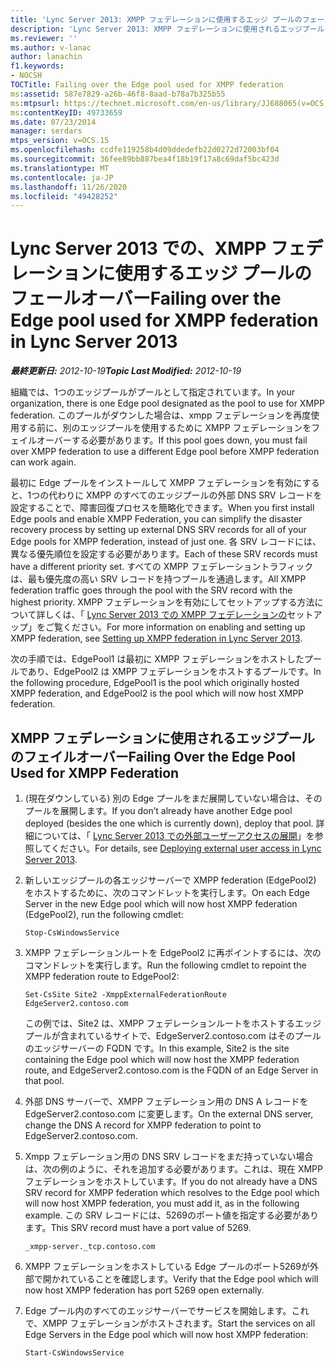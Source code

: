 ```yaml
---
title: 'Lync Server 2013: XMPP フェデレーションに使用するエッジ プールのフェールオーバー'
description: 'Lync Server 2013: XMPP フェデレーションに使用されるエッジプールをフェールオーバーします。'
ms.reviewer: ''
ms.author: v-lanac
author: lanachin
f1.keywords:
- NOCSH
TOCTitle: Failing over the Edge pool used for XMPP federation
ms:assetid: 587e7829-a26b-46f8-8aad-b78a7b325b55
ms:mtpsurl: https://technet.microsoft.com/en-us/library/JJ688065(v=OCS.15)
ms:contentKeyID: 49733659
ms.date: 07/23/2014
manager: serdars
mtps_version: v=OCS.15
ms.openlocfilehash: ccdfe119258b4d09ddedefb22d0272d72003bf04
ms.sourcegitcommit: 36fee89bb887bea4f18b19f17a8c69daf5bc423d
ms.translationtype: MT
ms.contentlocale: ja-JP
ms.lasthandoff: 11/26/2020
ms.locfileid: "49428252"
---
```

# <a name="failing-over-the-edge-pool-used-for-xmpp-federation-in-lync-server-2013"></a><span data-ttu-id="9f005-103">Lync Server 2013 での、XMPP フェデレーションに使用するエッジ プールのフェールオーバー</span><span class="sxs-lookup"><span data-stu-id="9f005-103">Failing over the Edge pool used for XMPP federation in Lync Server 2013</span></span>

<div data-xmlns="http://www.w3.org/1999/xhtml">

<div class="topic" data-xmlns="http://www.w3.org/1999/xhtml" data-msxsl="urn:schemas-microsoft-com:xslt" data-cs="https://msdn.microsoft.com/">

<div data-asp="https://msdn2.microsoft.com/asp">



</div>

<div id="mainSection">

<div id="mainBody"><span data-ttu-id="9f005-104">

<span> </span></span><span class="sxs-lookup"><span data-stu-id="9f005-104">

<span> </span></span></span>

<span data-ttu-id="9f005-105">_**最終更新日:** 2012-10-19_</span><span class="sxs-lookup"><span data-stu-id="9f005-105">_**Topic Last Modified:** 2012-10-19_</span></span>

<span data-ttu-id="9f005-106">組織では、1つのエッジプールがプールとして指定されています。</span><span class="sxs-lookup"><span data-stu-id="9f005-106">In your organization, there is one Edge pool designated as the pool to use for XMPP federation.</span></span> <span data-ttu-id="9f005-107">このプールがダウンした場合は、xmpp フェデレーションを再度使用する前に、別のエッジプールを使用するために XMPP フェデレーションをフェイルオーバーする必要があります。</span><span class="sxs-lookup"><span data-stu-id="9f005-107">If this pool goes down, you must fail over XMPP federation to use a different Edge pool before XMPP federation can work again.</span></span>

<span data-ttu-id="9f005-108">最初に Edge プールをインストールして XMPP フェデレーションを有効にすると、1つの代わりに XMPP のすべてのエッジプールの外部 DNS SRV レコードを設定することで、障害回復プロセスを簡略化できます。</span><span class="sxs-lookup"><span data-stu-id="9f005-108">When you first install Edge pools and enable XMPP Federation, you can simplify the disaster recovery process by setting up external DNS SRV records for all of your Edge pools for XMPP federation, instead of just one.</span></span> <span data-ttu-id="9f005-109">各 SRV レコードには、異なる優先順位を設定する必要があります。</span><span class="sxs-lookup"><span data-stu-id="9f005-109">Each of these SRV records must have a different priority set.</span></span> <span data-ttu-id="9f005-110">すべての XMPP フェデレーショントラフィックは、最も優先度の高い SRV レコードを持つプールを通過します。</span><span class="sxs-lookup"><span data-stu-id="9f005-110">All XMPP federation traffic goes through the pool with the SRV record with the highest priority.</span></span> <span data-ttu-id="9f005-111">XMPP フェデレーションを有効にしてセットアップする方法について詳しくは、「 [Lync Server 2013 での XMPP フェデレーションの](lync-server-2013-setting-up-xmpp-federation.md)セットアップ」をご覧ください。</span><span class="sxs-lookup"><span data-stu-id="9f005-111">For more information on enabling and setting up XMPP federation, see [Setting up XMPP federation in Lync Server 2013](lync-server-2013-setting-up-xmpp-federation.md).</span></span>

<span data-ttu-id="9f005-112">次の手順では、EdgePool1 は最初に XMPP フェデレーションをホストしたプールであり、EdgePool2 は XMPP フェデレーションをホストするプールです。</span><span class="sxs-lookup"><span data-stu-id="9f005-112">In the following procedure, EdgePool1 is the pool which originally hosted XMPP federation, and EdgePool2 is the pool which will now host XMPP federation.</span></span>

<div>

## <a name="failing-over-the-edge-pool-used-for-xmpp-federation"></a><span data-ttu-id="9f005-113">XMPP フェデレーションに使用されるエッジプールのフェイルオーバー</span><span class="sxs-lookup"><span data-stu-id="9f005-113">Failing Over the Edge Pool Used for XMPP Federation</span></span>

1.  <span data-ttu-id="9f005-114">(現在ダウンしている) 別の Edge プールをまだ展開していない場合は、そのプールを展開します。</span><span class="sxs-lookup"><span data-stu-id="9f005-114">If you don’t already have another Edge pool deployed (besides the one which is currently down), deploy that pool.</span></span> <span data-ttu-id="9f005-115">詳細については、「 [Lync Server 2013 での外部ユーザーアクセスの展開](lync-server-2013-deploying-external-user-access.md)」を参照してください。</span><span class="sxs-lookup"><span data-stu-id="9f005-115">For details, see [Deploying external user access in Lync Server 2013](lync-server-2013-deploying-external-user-access.md).</span></span>

2.  <span data-ttu-id="9f005-116">新しいエッジプールの各エッジサーバーで XMPP federation (EdgePool2) をホストするために、次のコマンドレットを実行します。</span><span class="sxs-lookup"><span data-stu-id="9f005-116">On each Edge Server in the new Edge pool which will now host XMPP federation (EdgePool2), run the following cmdlet:</span></span>
    
        Stop-CsWindowsService

3.  <span data-ttu-id="9f005-117">XMPP フェデレーションルートを EdgePool2 に再ポイントするには、次のコマンドレットを実行します。</span><span class="sxs-lookup"><span data-stu-id="9f005-117">Run the following cmdlet to repoint the XMPP federation route to EdgePool2:</span></span>
    
        Set-CsSite Site2 -XmppExternalFederationRoute EdgeServer2.contoso.com
    
    <span data-ttu-id="9f005-118">この例では、Site2 は、XMPP フェデレーションルートをホストするエッジプールが含まれているサイトで、EdgeServer2.contoso.com はそのプールのエッジサーバーの FQDN です。</span><span class="sxs-lookup"><span data-stu-id="9f005-118">In this example, Site2 is the site containing the Edge pool which will now host the XMPP federation route, and EdgeServer2.contoso.com is the FQDN of an Edge Server in that pool.</span></span>

4.  <span data-ttu-id="9f005-119">外部 DNS サーバーで、XMPP フェデレーション用の DNS A レコードを EdgeServer2.contoso.com に変更します。</span><span class="sxs-lookup"><span data-stu-id="9f005-119">On the external DNS server, change the DNS A record for XMPP federation to point to EdgeServer2.contoso.com.</span></span>

5.  <span data-ttu-id="9f005-120">Xmpp フェデレーション用の DNS SRV レコードをまだ持っていない場合は、次の例のように、それを追加する必要があります。これは、現在 XMPP フェデレーションをホストしています。</span><span class="sxs-lookup"><span data-stu-id="9f005-120">If you do not already have a DNS SRV record for XMPP federation which resolves to the Edge pool which will now host XMPP federation, you must add it, as in the following example.</span></span> <span data-ttu-id="9f005-121">この SRV レコードには、5269のポート値を指定する必要があります。</span><span class="sxs-lookup"><span data-stu-id="9f005-121">This SRV record must have a port value of 5269.</span></span>
    
        _xmpp-server._tcp.contoso.com

6.  <span data-ttu-id="9f005-122">XMPP フェデレーションをホストしている Edge プールのポート5269が外部で開かれていることを確認します。</span><span class="sxs-lookup"><span data-stu-id="9f005-122">Verify that the Edge pool which will now host XMPP federation has port 5269 open externally.</span></span>

7.  <span data-ttu-id="9f005-123">Edge プール内のすべてのエッジサーバーでサービスを開始します。これで、XMPP フェデレーションがホストされます。</span><span class="sxs-lookup"><span data-stu-id="9f005-123">Start the services on all Edge Servers in the Edge pool which will now host XMPP federation:</span></span>
    
        Start-CsWindowsService

<span data-ttu-id="9f005-124"></div>

</div>

<span> </span>

</div>

</div>

</span><span class="sxs-lookup"><span data-stu-id="9f005-124"></div>

</div>

<span> </span>

</div>

</div>

</span></span></div>

